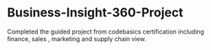 # Business-Insight-360-Project
Completed the guided  project from codebasics certification including finance, sales , marketing and supply chain view.
